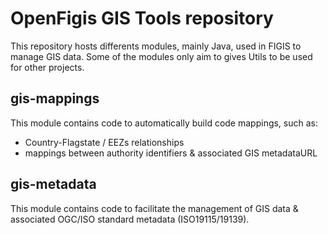 OpenFigis GIS Tools repository
=============

This repository hosts differents modules, mainly Java, used in FIGIS to manage GIS data. Some of the modules only aim to gives Utils to be used for other projects.

gis-mappings
------------
This module contains code to automatically build code mappings, such as:
- Country-Flagstate / EEZs relationships
- mappings between authority identifiers & associated GIS metadataURL

gis-metadata
------------
This module contains code to facilitate the management of GIS data & associated OGC/ISO standard metadata (ISO19115/19139).


